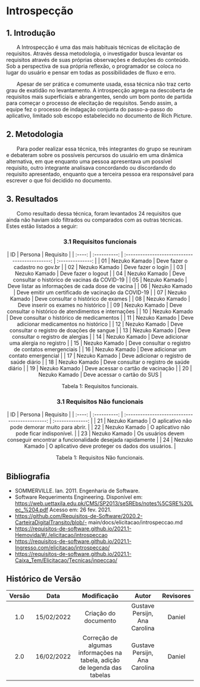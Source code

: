  # Introspecção

## 1. Introdução

&emsp;&emsp;A Introspecção é uma das mais habituais técnicas de elicitação de requisitos. Através dessa metodologia, o investigador busca levantar os requisitos através de suas próprias observações e deduções do conteúdo. Sob a perspectiva de sua própria reflexão, o programador se coloca no lugar do usuário e pensar em todas as possibilidades de fluxo e erro.

&emsp;&emsp;Apesar de ser prática e comumente usada, essa técnica não traz certo grau de exatidão no levantamento. A introspecção agrega na descoberta de requisitos mais superficiais e abrangentes, sendo um bom ponto de partida para começar o processo de elecitação de requisitos. Sendo assim, a equipe fez o processo de indagação conjunta do passo-a-passo do aplicativo, limitado sob escopo estabelecido no documento de Rich Picture.

## 2. Metodologia

&emsp;&emsp;Para poder realizar essa técnica, três integrantes do grupo se reuniram e debateram sobre os possíveis percursos do usuário em uma dinâmica alternativa, em que enquanto uma pessoa apresentava um possível requisito, outro integrante analisava concordando ou discordando do requisito apresentado, enquanto que a terceira pessoa era responsável para escrever o que foi decidido no documento.

## 3. Resultados
&emsp;&emsp;Como resultado dessa técnica, foram levantados 24 requisitos que ainda não haviam sido filtrados ou comparados com as outras técnicas. Estes estão listados a seguir:

<!-- <center>

<a href="https://imgbb.com/"><img src="https://i.ibb.co/FwvztnP/table-13-43-22.png" alt="table-13-43-22" border="0" /></a>

<figcaption>Tabela 1: Requisitos levantados pela técnica de introspecção.</figcaption>

</center> -->


<center>

### 3.1 Requisitos funcionais


| ID | Persona       | Requisito    |
| :----: | :----------: | :--------------------------------------------: | :--------------: |
| 01   | Nezuko Kamado | Deve fazer o cadastro no gov.br |
| 02   | Nezuko Kamado | Deve fazer o login |
| 03   | Nezuko Kamado | Deve fazer o logout  |
| 04   | Nezuko Kamado | Deve consultar o histórico de vacinas da COVID-19 |
| 05   | Nezuko Kamado | Deve listar as informações de cada dose de vacina |
| 06   | Nezuko Kamado | Deve emitir um certificado de vacinação da COVID-19 |
| 07   | Nezuko Kamado | Deve consultar o histórico de exames |
| 08  | Nezuko Kamado | Deve inserir os exames no histórico |
| 09  | Nezuko Kamado | Deve consultar o histórico de atendimentos e internações |
| 10  | Nezuko Kamado | Deve consultar o histórico de medicamentos |
| 11  | Nezuko Kamado | Deve adicionar medicamentos no histórico |
| 12  | Nezuko Kamado | Deve consultar o registro de doações de sangue |
| 13  | Nezuko Kamado | Deve consultar o registro de alergias |
| 14  | Nezuko Kamado | Deve adicionar uma alergia no registro |
| 15  | Nezuko Kamado | Deve consultar o registro de contatos emergenciais |
| 16  | Nezuko Kamado | Deve adicionar um contato emergencial |
| 17  | Nezuko Kamado | Deve adicionar o registro de saúde diário |
| 18  | Nezuko Kamado | Deve consultar o registro de saúde diário |
| 19  | Nezuko Kamado | Deve acessar o cartão de vacinação |
| 20  | Nezuko Kamado | Deve acessar o cartão do SUS |

<figcaption>Tabela 1: Requisitos funcionais.</figcaption>


### 3.1 Requisitos Não funcionais


| ID | Persona       | Requisito    |
| :----: | :----------: | :--------------------------------------------: | :--------------: |
| 21  | Nezuko Kamado | O aplicativo não pode demorar muito para abrir. |
| 22  | Nezuko Kamado | O aplicativo não pode ficar indisponível. |
| 23  | Nezuko Kamado | Os usuários devem conseguir encontrar a funcionalidade desejada rapidamente |
| 24  | Nezuko Kamado | O aplicativo deve proteger os dados dos usuários. |

<figcaption>Tabela 1: Requisitos Não funcionais.</figcaption>

</center>


## Bibliografia
- SOMMERVILLE. Ian. 2011. Engenharia de Software.
- Software Requeriments Engineering. Disponível em: https://web.uettaxila.edu.pk/CMS/SP2013/seSREbs/notes%5CSRE%20Lec_%204.pdf Acesso em: 26 fev. 2021.
- https://github.com/Requisitos-de-Software/2020.2-CarteiraDigitalTransito/blob/- main/docs/elicitacao/introspeccao.md
- https://requisitos-de-software.github.io/2021.1-Hemovida/#/./elicitacao/introspeccao
- https://requisitos-de-software.github.io/2021.1-Ingresso.com/elicitacao/introspeccao/
- https://requisitos-de-software.github.io/2021.1-Caixa_Tem/Elicitacao/Tecnicas/inpeccao/




## Histórico de Versão

| Versão | Data | Modificação | Autor | Revisores |
|:--:|:--:|:--:|:--:|:--:|
| 1.0 | 15/02/2022 | Criação do documento | Gustave Persijn, Ana Carolina | Daniel |
| 2.0 | 16/02/2022 | Correção de algumas informações na tabela, adição de legenda das tabelas | Gustave Persijn, Ana Carolina | Daniel |